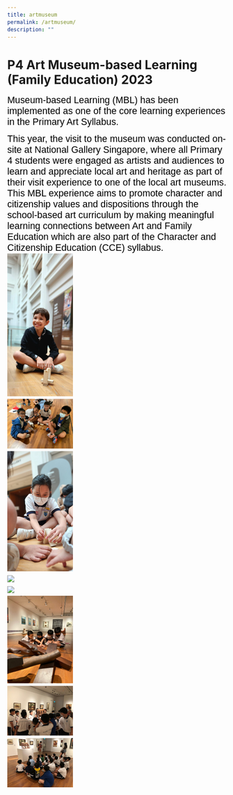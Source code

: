 ```yaml
---
title: artmuseum
permalink: /artmuseum/
description: ""
---
```


# P4 Art Museum-based Learning (Family Education) 2023

<span style="font-size:16.0pt;font-family:Arial;color:black">Museum-based Learning (MBL) has been implemented as one of the core learning experiences in the Primary Art Syllabus.

<span style="font-size:16.0pt;font-family:Arial;color:black">This year, the visit to the museum was conducted on-site at National Gallery Singapore, where all Primary 4 students were engaged as artists and audiences to learn and appreciate local art and heritage as part of their visit experience to one of the local art museums. This MBL experience aims to promote character and citizenship values and dispositions through the school-based art curriculum by making meaningful learning connections between Art and Family Education which are also part of the Character and Citizenship Education (CCE) syllabus.
<img src = "/images/News/P4ArtMuseum/artmuseum1.jpg" style="width:30%"><br>
<img src = "/images/News/P4ArtMuseum/artmuseum2.jpg" style="width:30%"><br>
<img src = "/images/News/P4ArtMuseum/artmuseum3.jpg" style="width:30%"><br>
<img src = "/images/News/P4ArtMuseum/artmuseum4.jpg" style="width:30%"><br>
<img src = "/images/News/P4ArtMuseum/artmuseum5.jpg" style="width:30%"><br>
<img src = "/images/News/P4ArtMuseum/artmuseum6.jpg" style="width:30%"><br>
<img src = "/images/News/P4ArtMuseum/artmuseum7.jpg" style="width:30%"><br>
<img src = "/images/News/P4ArtMuseum/artmuseum8.jpg" style="width:30%"><br>